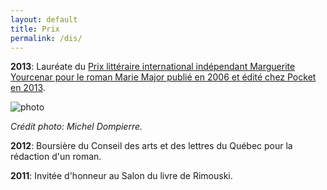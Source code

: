 ```yaml
---
layout: default
title: Prix
permalink: /dis/
---
```


**2013**: Lauréate du <a
href="http://www.punctumliteraryagency.eu/#!prix-fr/cczd">Prix littéraire
international indépendant Marguerite Yourcenar pour le roman Marie Major publié
en 2006 et édité chez Pocket en 2013</a>.

<img src='../images/PrixJovetteBernier2.jpg' alt='photo'>

*Crédit photo: Michel Dompierre.*

**2012**: Boursière du Conseil des arts et des lettres du Québec pour la rédaction d'un roman.

**2011**: Invitée d'honneur au Salon du livre de Rimouski.

